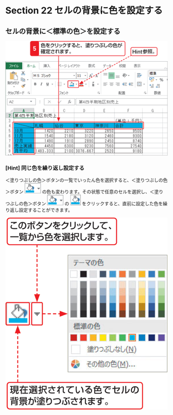 # Section 22 セルの背景に色を設定する

## セルの背景に＜標準の色＞を設定する

![](003.png)

### [Hint] 同じ色を繰り返し設定する

＜塗りつぶしの色＞ボタンの一覧でいったん色を選択すると、＜塗りつぶしの色＞ボタン ![](icon_paint_down.png) の色も変わります。その状態で任意のセルを選択し、＜塗りつぶしの色＞ボタン ![](icon_paint_down.png) の ![](icon_paint.png) をクリックすると、直前に設定した色を繰り返し設定することができます。

![hint](002.png)
